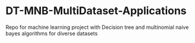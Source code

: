 # DT-MNB-MultiDataset-Applications
Repo for machine learning project with Decision tree and multinomial naive bayes algorithms for diverse datasets
